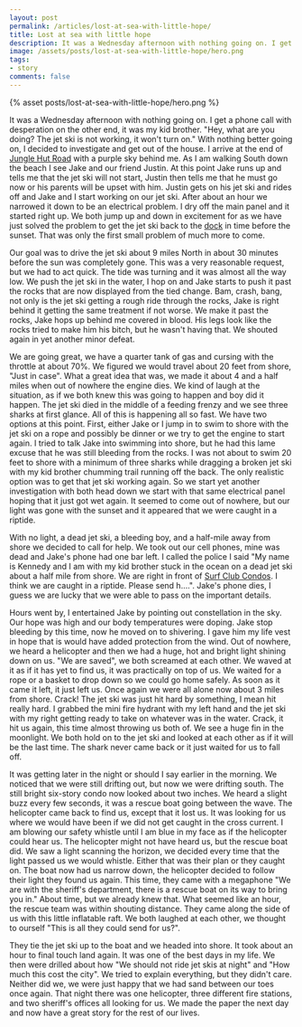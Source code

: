 ```yaml
---
layout: post
permalink: /articles/lost-at-sea-with-little-hope/
title: Lost at sea with little hope
description: It was a Wednesday afternoon with nothing going on. I get a phone call with desperation on the other end, it was my kid brother. "Hey, what are you doing? The jet ski is not working, it won't turn on."
image: /assets/posts/lost-at-sea-with-little-hope/hero.png
tags:
- story
comments: false
---
```


<div class="hero">{% asset posts/lost-at-sea-with-little-hope/hero.png %}</div>

It was a Wednesday afternoon with nothing going on. I get a phone call with desperation on the other end, it was my kid brother. "Hey, what are you doing? The jet ski is not working, it won't turn on." With nothing better going on, I decided to investigate and get out of the house.  I arrive at the end of [Jungle Hut Road](http://maps.google.com/maps/ms?hl=en&ie=UTF8&msa=0&ll=29.582228,-81.175125&spn=0.016552,0.032895&z=16&iwloc=00048eeaf4af45d3e318b&msid=107650749134476812869.00048eeaefdb79e0df8f4) with a purple sky behind me. As I am walking South down the beach I see Jake and our friend Justin. At this point Jake runs up and tells me that the jet ski will not start, Justin then tells me that he must go now or his parents will be upset with him. Justin gets on his jet ski and rides off and Jake and I start working on our jet ski. After about an hour we narrowed it down to be an electrical problem. I dry off the main panel and it started right up. We both jump up and down in excitement for as we have just solved the problem to get the jet ski back to the [dock](http://maps.google.com/maps/ms?hl=en&ie=UTF8&msa=0&msid=107650749134476812869.00048eeaefdb79e0df8f4&ll=29.692359,-81.214156&spn=0.016534,0.032895&z=16&iwloc=00048eeb06a7095c3afa2) in time before the sunset. That was only the first small problem of much more to come.

Our goal was to drive the jet ski about 9 miles North in about 30 minutes before the sun was completely gone. This was a very reasonable request, but we had to act quick. The tide was turning and it was almost all the way low. We push the jet ski in the water, I hop on and Jake starts to push it past the rocks that are now displayed from the tied change. Bam, crash, bang, not only is the jet ski getting a rough ride through the rocks, Jake is right behind it getting the same treatment if not worse. We make it past the rocks, Jake hops up behind me covered in blood. His legs look like the rocks tried to make him his bitch, but he wasn't having that. We shouted again in yet another minor defeat.

We are going great, we have a quarter tank of gas and cursing with the throttle at about 70%. We figured we would travel about 20 feet from shore, "Just in case". What a great idea that was, we made it about 4 and a half miles when out of nowhere the engine dies. We kind of laugh at the situation, as if we both knew this was going to happen and boy did it happen. The jet ski died in the middle of a feeding frenzy and we see three sharks at first glance. All of this is happening all so fast. We have two options at this point. First, either Jake or I jump in to swim to shore with the jet ski on a rope and possibly be dinner or we try to get the engine to start again. I tried to talk Jake into swimming into shore, but he had this lame excuse that he was still bleeding from the rocks. I was not about to swim 20 feet to shore with a minimum of three sharks while dragging a broken jet ski with my kid brother chumming trail running off the back. The only realistic option was to get that jet ski working again. So we start yet another investigation with both head down we start with that same electrical panel hoping that it just got wet again. It seemed to come out of nowhere, but our light was gone with the sunset and it appeared that we were caught in a riptide.

With no light, a dead jet ski, a bleeding boy, and a half-mile away from shore we decided to call for help. We took out our cell phones, mine was dead and Jake's phone had one bar left. I called the police I said "My name is Kennedy and I am with my kid brother stuck in the ocean on a dead jet ski about a half mile from shore. We are right in front of [Surf Club Condos](http://maps.google.com/maps/ms?hl=en&ie=UTF8&msa=0&msid=107650749134476812869.00048eeaefdb79e0df8f4&ll=29.643174,-81.187677&spn=0.016542,0.032895&z=16&iwloc=00048eeafbe3636d47c27). I think we are caught in a riptide. Please send h....". Jake's phone dies, I guess we are lucky that we were able to pass on the important details.

Hours went by, I entertained Jake by pointing out constellation in the sky. Our hope was high and our body temperatures were doping. Jake stop bleeding by this time, now he moved on to shivering. I gave him my life vest in hope that is would have added protection from the wind. Out of nowhere, we heard a helicopter and then we had a huge, hot and bright light shining down on us. "We are saved", we both screamed at each other. We waved at it as if it has yet to find us, it was practically on top of us. We waited for a rope or a basket to drop down so we could go home safely. As soon as it came it left, it just left us. Once again we were all alone now about 3 miles from shore. Crack! The jet ski was just hit hard by something, I mean hit really hard. I grabbed the mini fire hydrant with my left hand and the jet ski with my right getting ready to take on whatever was in the water. Crack, it hit us again, this time almost throwing us both of. We see a huge fin in the moonlight. We both hold on to the jet ski and looked at each other as if it will be the last time. The shark never came back or it just waited for us to fall off.

It was getting later in the night or should I say earlier in the morning. We noticed that we were still drifting out, but now we were drifting south. The still bright six-story condo now looked about two inches. We heard a slight buzz every few seconds, it was a rescue boat going between the wave. The helicopter came back to find us, except that it lost us. It was looking for us where we would have been if we did not get caught in the cross current. I am blowing our safety whistle until I am blue in my face as if the helicopter could hear us. The helicopter might not have heard us, but the rescue boat did. We saw a light scanning the horizon, we decided every time that the light passed us we would whistle. Either that was their plan or they caught on. The boat now had us narrow down, the helicopter decided to follow their light they found us again. This time, they came with a megaphone "We are with the sheriff's department, there is a rescue boat on its way to bring you in." About time, but we already knew that. What seemed like an hour, the rescue team was within shouting distance. They came along the side of us with this little inflatable raft. We both laughed at each other, we thought to ourself "This is all they could send for us?".

They tie the jet ski up to the boat and we headed into shore. It took about an hour to final touch land again. It was one of the best days in my life. We then were drilled about how "We should not ride jet skis at night" and "How much this cost the city". We tried to explain everything, but they didn't care. Neither did we, we were just happy that we had sand between our toes once again. That night there was one helicopter, three different fire stations, and two sheriff's offices all looking for us. We made the paper the next day and now have a great story for the rest of our lives.
